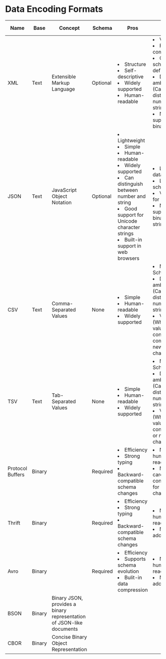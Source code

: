 # Data Encoding Formats

| Name | Base | Concept | Schema | Pros | Cons | Use cases |
|----|----|----|-----|----|----|----|
| XML | Text | Extensible Markup Language | Optional | <li>Structure<li>Self-descriptive<li>Widely supported<li>Human-readable | <li>Verbose<li>Parsing complexity<li>Complex schema definitions<li>Data type ambiguity (Cannot distinguish number and string)<li>Not support binary string | | 
| JSON | Text | JavaScript Object Notation | Optional | <li>Lightweight<li>Simple<li>Human-readable<li>Widely supported<li>Can distinguish between number and string<li>Good support for Unicode character strings<li>Built-in support in web browsers | <li>Limited data types<li>Lack of schema<li>Verbose for large data<li>Not support binary strings | |
| CSV | Text | Comma-Separated Values | None | <li>Simple<li>Human-readable<li>Widely supported | <li>No Schema<li>Data type ambiguity (Cannot distinguish number and string)<li>Vague (What if value contains comma or newline character) | |
| TSV | Text | Tab-Separated Values | None | <li>Simple<li>Human-readable<li>Widely supported | <li>No Schema<li>Data type ambiguity (Cannot distinguish number and string)<li>Vague (What if value contains tab or newline character) | |
| Protocol Buffers | Binary | | Required | <li>Efficiency<li>Strong typing<li>Backward-compatible schema changes | <li>Not human-readable<li>Need careful consideration for schema change | |
| Thrift | Binary | | Required | <li>Efficiency<li>Strong typing<li>Backward-compatible schema changes | <li>Not human-readable<li>Not widely adopted | |
| Avro | Binary | | Required | <li>Efficiency<li>Supports schema evolution<li>Bulit-in data compression | <li>Not human-readable<li>Not widely adopted | |
| BSON | Binary | Binary JSON, provides a binary representation of JSON-like documents | |
| CBOR | Binary | Concise Binary Object Representation | |
